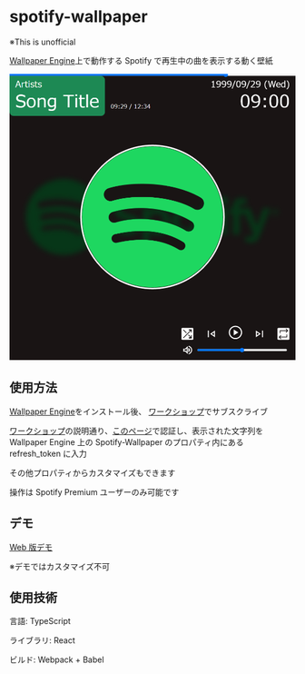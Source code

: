 # spotify-wallpaper

※This is unofficial

[Wallpaper Engine](https://store.steampowered.com/app/431960/Wallpaper_Engine/)上で動作する
Spotify で再生中の曲を表示する動く壁紙

![preview](/wallpaper-engine/preview.png)

## 使用方法

[Wallpaper Engine](https://store.steampowered.com/app/431960/Wallpaper_Engine/)をインストール後、
[ワークショップ](https://steamcommunity.com/sharedfiles/filedetails/?id=2782322519)でサブスクライブ

[ワークショップ](https://steamcommunity.com/sharedfiles/filedetails/?id=2782322519)の説明通り、[このページ](https://secchanu.com/app/spotify/token)で認証し、表示された文字列を Wallpaper Engine 上の Spotify-Wallpaper のプロパティ内にある refresh_token に入力

その他プロパティからカスタマイズもできます

操作は Spotify Premium ユーザーのみ可能です

## デモ

[Web 版デモ](https://secchanu.com/app/spotify/wallpaper)

※デモではカスタマイズ不可

## 使用技術

言語: TypeScript

ライブラリ: React

ビルド: Webpack + Babel
